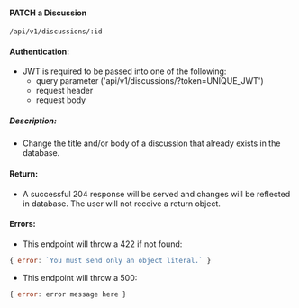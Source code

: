 #### PATCH a Discussion
`/api/v1/discussions/:id`

#### Authentication:
- JWT is required to be passed into one of the following:
  - query parameter ('api/v1/discussions/?token=UNIQUE_JWT')
  - request header
  - request body

##### Description:
- Change the title and/or body of a discussion that already exists in the database.

#### Return:
-  A successful 204 response will be served and changes will be reflected in database. The user will not receive a return object.

#### Errors:
- This endpoint will throw a 422 if not found:

```javascript
{ error: `You must send only an object literal.` }
```

- This endpoint will throw a 500:

```javascript
{ error: error message here }
```
